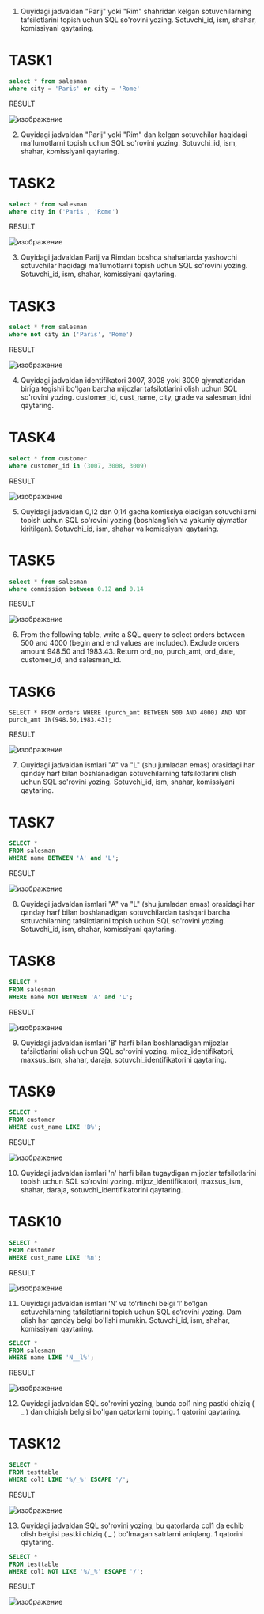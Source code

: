 1. Quyidagi jadvaldan "Parij" yoki "Rim" shahridan kelgan sotuvchilarning tafsilotlarini topish uchun SQL so'rovini yozing. Sotuvchi_id, ism, shahar, komissiyani qaytaring.

# TASK1

```sql
select * from salesman 
where city = 'Paris' or city = 'Rome'
```

RESULT

![изображение](https://user-images.githubusercontent.com/122611579/221486112-26f6e039-8e3d-44ec-9ec0-7dfc5ab62dc2.png)


2. Quyidagi jadvaldan "Parij" yoki "Rim" dan kelgan sotuvchilar haqidagi ma'lumotlarni topish uchun SQL so'rovini yozing. Sotuvchi_id, ism, shahar, komissiyani qaytaring.

# TASK2

```sql
select * from salesman 
where city in ('Paris', 'Rome')
```

RESULT

![изображение](https://user-images.githubusercontent.com/122611579/221487191-d11413be-543e-4f6d-89d4-d14041ca897e.png)


3. Quyidagi jadvaldan Parij va Rimdan boshqa shaharlarda yashovchi sotuvchilar haqidagi ma'lumotlarni topish uchun SQL so'rovini yozing. Sotuvchi_id, ism, shahar, komissiyani qaytaring.

# TASK3

```sql
select * from salesman 
where not city in ('Paris', 'Rome')
```

RESULT

![изображение](https://user-images.githubusercontent.com/122611579/221487575-238b74e9-0702-4d67-a951-3a3b38f3a1bf.png)

4. Quyidagi jadvaldan identifikatori 3007, 3008 yoki 3009 qiymatlaridan biriga tegishli bo'lgan barcha mijozlar tafsilotlarini olish uchun SQL so'rovini yozing. customer_id, cust_name, city, grade va salesman_idni qaytaring.

# TASK4

```sql
select * from customer 
where customer_id in (3007, 3008, 3009)
```

RESULT 

![изображение](https://user-images.githubusercontent.com/122611579/221488042-4aa92cc2-2ddd-4b04-a181-c17f1c1e807d.png)


5. Quyidagi jadvaldan 0,12 dan 0,14 gacha komissiya oladigan sotuvchilarni topish uchun SQL so'rovini yozing (boshlang'ich va yakuniy qiymatlar kiritilgan). Sotuvchi_id, ism, shahar va komissiyani qaytaring.

# TASK5

```sql
select * from salesman 
where commission between 0.12 and 0.14
```

RESULT

![изображение](https://user-images.githubusercontent.com/122611579/221508208-a54f2d44-a535-441d-9bf1-70ab9d740341.png)

6. From the following table, write a SQL query to select orders between 500 and 4000 (begin and end values are included). Exclude orders amount 948.50 and 1983.43. Return ord_no, purch_amt, ord_date, customer_id, and salesman_id.

# TASK6

```
SELECT * FROM orders WHERE (purch_amt BETWEEN 500 AND 4000) AND NOT purch_amt IN(948.50,1983.43);
```

RESULT

![изображение](https://user-images.githubusercontent.com/122611579/221509026-038cc0b9-3639-4dd5-9dbd-f74813d5a19a.png)


7. Quyidagi jadvaldan ismlari "A" va "L" (shu jumladan emas) orasidagi har qanday harf bilan boshlanadigan sotuvchilarning tafsilotlarini olish uchun SQL so'rovini yozing. Sotuvchi_id, ism, shahar, komissiyani qaytaring.

# TASK7

```sql
SELECT *
FROM salesman
WHERE name BETWEEN 'A' and 'L';
```

RESULT

![изображение](https://user-images.githubusercontent.com/122611579/221509853-d59a3028-fa50-4deb-b473-7773f02a921e.png)


8. Quyidagi jadvaldan ismlari "A" va "L" (shu jumladan emas) orasidagi har qanday harf bilan boshlanadigan sotuvchilardan tashqari barcha sotuvchilarning tafsilotlarini topish uchun SQL so'rovini yozing. Sotuvchi_id, ism, shahar, komissiyani qaytaring.

# TASK8

```sql
SELECT *
FROM salesman
WHERE name NOT BETWEEN 'A' and 'L';
```

RESULT

![изображение](https://user-images.githubusercontent.com/122611579/221510331-b11bf790-3163-41c4-a52b-548b676dcce5.png)


9. Quyidagi jadvaldan ismlari 'B' harfi bilan boshlanadigan mijozlar tafsilotlarini olish uchun SQL so'rovini yozing. mijoz_identifikatori, maxsus_ism, shahar, daraja, sotuvchi_identifikatorini qaytaring.


# TASK9

```sql
SELECT *
FROM customer
WHERE cust_name LIKE 'B%';
```


RESULT

![изображение](https://user-images.githubusercontent.com/122611579/221510504-34ed9849-1cf0-4448-b260-a28f3e68bd0a.png)


10. Quyidagi jadvaldan ismlari 'n' harfi bilan tugaydigan mijozlar tafsilotlarini topish uchun SQL so'rovini yozing. mijoz_identifikatori, maxsus_ism, shahar, daraja, sotuvchi_identifikatorini qaytaring.


# TASK10

```SQL
SELECT *
FROM customer
WHERE cust_name LIKE '%n';
```


RESULT

![изображение](https://user-images.githubusercontent.com/122611579/221510676-611578b3-59e3-451f-9eaf-3a0a76fefcab.png)



11. Quyidagi jadvaldan ismlari ‘N’ va to‘rtinchi belgi ‘l’ bo‘lgan sotuvchilarning tafsilotlarini topish uchun SQL so‘rovini yozing. Dam olish har qanday belgi bo'lishi mumkin. Sotuvchi_id, ism, shahar, komissiyani qaytaring.

```SQL
SELECT *
FROM salesman
WHERE name LIKE 'N__l%';
```


RESULT 

![изображение](https://user-images.githubusercontent.com/122611579/221510821-00fdb2e8-9e5d-42cc-aa64-32ed2af5c123.png)


12. Quyidagi jadvaldan SQL so'rovini yozing, bunda col1 ning pastki chiziq ( _ ) dan chiqish belgisi bo'lgan qatorlarni toping. 1 qatorini qaytaring.


# TASK12

```SQL
SELECT *
FROM testtable
WHERE col1 LIKE '%/_%' ESCAPE '/';
```

RESULT

![изображение](https://user-images.githubusercontent.com/122611579/221511223-b9b9afb0-6322-4167-833e-6344d028aaec.png)


13. Quyidagi jadvaldan SQL so'rovini yozing, bu qatorlarda col1 da echib olish belgisi pastki chiziq ( _ ) bo'lmagan satrlarni aniqlang. 1 qatorini qaytaring.

```SQL
SELECT *
FROM testtable
WHERE col1 NOT LIKE '%/_%' ESCAPE '/';
```


RESULT

![изображение](https://user-images.githubusercontent.com/122611579/221511338-72c5df71-e391-4da6-bd12-0d832eff45f9.png)
